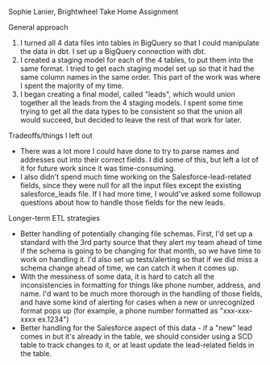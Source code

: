 Sophie Lanier, Brightwheel Take Home Assignment 

General approach 
1. I turned all 4 data files into tables in BigQuery so that I could manipulate the data in dbt. I set up a BigQuery 
connection with dbt. 
2. I created a staging model for each of the 4 tables, to put them into the same format. I tried to get each staging
model set up so that it had the same column names in the same order. This part of the work was where I spent the majority of my time.
3. I began creating a final model, called "leads", which would union together all the leads from the 4 staging models. I 
spent some time trying to get all the data types to be consistent so that the union all would succeed, but decided to leave
the rest of that work for later. 
 
Tradeoffs/things I left out 
* There was a lot more I could have done to try to parse names and addresses out into their correct fields. I did some of this, 
but left a lot of it for future work since it was time-consuming. 
* I also didn't spend much time working on the Salesforce-lead-related fields, since they were null for all the input files except the
existing salesforce_leads file. If I had more time, I would've asked some followup questions about how to handle those fields for the new leads. 


Longer-term ETL strategies 
* Better handling of potentially changing file schemas. First, I'd set up a standard with the 3rd party source that they 
alert my team ahead of time if the schema is going to be changing for that month, so we have time to work on handling it. I'd also set up
tests/alerting so that if we did miss a schema change ahead of time, we can catch it when it comes up. 
* With the messiness of some data, it is hard to catch all the inconsistencies in formatting for things like phone number, address,
and name. I'd want to be much more thorough in the handling of those fields, and have some kind of alerting for cases when a new or unrecognized 
format pops up (for example, a phone number formatted as "xxx-xxx-xxxx ex.1234")
* Better handling for the Salesforce aspect of this data - if a "new" lead comes in but it's already in the table, we should consider
using a SCD table to track changes to it, or at least update the lead-related fields in the table. 
